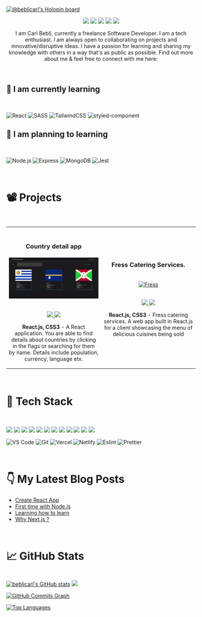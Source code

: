 <!--- ![alt text](https://github.com/beblicarl/beblicarl/blob/main/Github%20Cover.png?raw=true "Logo Title Text 1") -->
[![@beblicarl's Holopin board](https://holopin.me/beblicarl)](https://holopin.io/@beblicarl)

<p align="center">
<a href="https://twitter.com/CodesCarl"><img src="https://img.shields.io/badge/@CodesCarl-ffdd67?&style=for-the-badge&logo=twitter&logoColor=707070" height=25></a>
<a href="https://www.codewars.com/users/beblicarl"><img src="https://img.shields.io/badge/Codewars-ffdd67?style=for-the-badge&logo=Codewars&logoColor=707070" height=25></a>
<a href="mailto:beblicarl@email.com"><img src="https://img.shields.io/badge/beblicarl.cb@gmail.com-ffdd67?style=for-the-badge&logo=gmail&logoColor=707070" height=25></a>
<a href="https://www.linkedin.com/in/carl-bebli/"><img src="https://img.shields.io/badge/carl_bebli-ffdd67?style=for-the-badge&logo=linkedin&logoColor=707070" height=25></a>
<a href="https://dev.to/flt_s3nyo"><img src="https://img.shields.io/badge/Download_Resume-ffdd67?style=for-the-badge&logo=googledrive&logoColor=707070" height=25></a>
</p>

<p align="center">
   I am Carl Bebli, currently a freelance Software Developer. I am a tech enthusiast. I am always open to collaborating on projects and innovative/disruptive ideas. I have a passion for learning and sharing my knowledge with others in a way that's as public as possible. Find out more about me & feel free to connect with me here:
</p>

<br>
<!--What i am learning-->

## 🌱 I am currently learning

<br>

![React](https://img.shields.io/badge/-ReactJS-grey?&style=for-the-badge&logo=react&logoColor=61DAFB) ![SASS](https://img.shields.io/badge/Sass-CC6699?style=for-the-badge&logo=sass&logoColor=white) ![TailwindCSS](https://img.shields.io/badge/Tailwind-38B2AC?style=for-the-badge&logo=tailwind-css&logoColor=white)
![styled-component](https://img.shields.io/badge/styled--components-DB7093?style=for-the-badge&logo=styled-components&logoColor=white)

<!--What i am planning to learn -->

## 🏫 I am planning to learning

<br>

![Node.js](https://img.shields.io/badge/Node.js-339933?style=for-the-badge&logo=nodedotjs&logoColor=white) ![Express](https://img.shields.io/badge/Express.js-000000?style=for-the-badge&logo=express&logoColor=white) ![MongoDB](https://img.shields.io/badge/MongoDB-4EA94B?style=for-the-badge&logo=mongodb&logoColor=white) ![Jest](https://img.shields.io/badge/Jest-C21325?style=for-the-badge&logo=jest&logoColor=white)

<br>

<!--Project Section -->

# 📽️ Projects

<br>

<div style = "text-align : center">
<table>
<tr>
<td width="50%">
<br>

<h3 style= "text-align: center !important; margin-bottom : -14px" ;>Country detail app</h3>
<br>
<br>
<div style= "text-align : center" >  
<a href='https://country-switcher-app.netlify.app/'>
<img src="https://github.com/beblicarl/beblicarl/blob/main/ezgif.com-gif-maker.gif?raw=true" alt="Country detail app" height="auto" width="auto" />
</a>
<br>
<br>
<p>
<a href="https://github.com/beblicarl/country-switcher-app" target="_blank">
<img src="https://img.shields.io/badge/Code-lightgrey?style=for-the-badge&logo=github"/>
</a>  
<a href="hhttps://country-switcher-app.netlify.app/" target="_blank">
<img src="https://img.shields.io/badge/-website-green?style=for-the-badge&color=ffdd67"/>
</a>
</p>
<p><strong>React.js, CSS3</strong> - A  React application. You are able to find details about countries by clicking in the flags or searching for them by name. Details include population, currency, language etx.</p>
</div>

</td>
<td width="50%" >
<h3 style = "text-align : center !important">Fress Catering Services.</h3>
<br>
<div>  
<a href='#'>
<img src="https://github.com/beblicarl/beblicarl/blob/main/ezgif.com-gif-maker%20(1).gif?raw=true" alt="Fress" height="auto" width="auto" />
</a>
<br>
<br>
<p>
<a href="https://github.com/beblicarl/fress" target="_blank">
<img src="https://img.shields.io/badge/Code-lightgrey?style=for-the-badge&logo=github"/>
</a>  
<a href="https://fress-catering-services.netlify.app/" target="_blank">
<img src="https://img.shields.io/badge/-website-green?style=for-the-badge&color=ffdd67"/>
</a>
</p>
<p><strong>React.js, CSS3</strong> - Fress catering services. A web app built in React.js for a client showcasing the menu of delicious cuisines being sold</p>
</div>
</table>

</div>
<br>

<!--Technical Skills-->

# 💼 Tech Stack

<br>
<p >
<img src="https://img.shields.io/badge/HTML5-ffdd67?style=for-the-badge&logo=html5&logoColor=707070" height=25>
<img src="https://img.shields.io/badge/CSS3-ffdd67?style=for-the-badge&logo=css3&logoColor=707070" height=25>
<img src="https://img.shields.io/badge/JavaScript-ffdd67?style=for-the-badge&logo=javascript&logoColor=F7DF1E" height=25>
<img src="https://img.shields.io/badge/Node.js-ffdd67?style=for-the-badge&logo=nodedotjs&logoColor=707070" height=25>
<img src="https://img.shields.io/badge/React-ffdd67?style=for-the-badge&logo=react&logoColor=61DAFB" height=25>
<img src="https://img.shields.io/badge/Express.js-ffdd67?style=for-the-badge&logo=express&logoColor=707070" height=25>
<img src="https://img.shields.io/badge/MongoDB-ffdd67?style=for-the-badge&logo=mongodb&logoColor=707070" height=25>
<img src="https://img.shields.io/badge/Figma-ffdd67?style=for-the-badge&logo=figma&logoColor=707070" height=25>
<img src="https://img.shields.io/badge/firebase-ffdd67?style=for-the-badge&logo=firebase&logoColor=707070" height=25>
<img src="https://img.shields.io/badge/jQuery-ffdd67?style=for-the-badge&logo=jquery&logoColor=707070" height=25>
<img src="https://img.shields.io/badge/Visual_Studio-ffdd67?style=for-the-badge&logo=visual%20studio&logoColor=707070" height=25>
<img src="https://img.shields.io/badge/GIT-ffdd67?style=for-the-badge&logo=git&logoColor=707070" height=25>
</p>

![VS Code](https://img.shields.io/badge/-VSCode-007ACC?&style=for-the-badge&logo=visual-studio-code&logoColor=white) ![Git](https://img.shields.io/badge/-Git-F05032?&style=for-the-badge&logo=git&logoColor=white) ![Vercel](https://img.shields.io/badge/Vercel-000000?style=for-the-badge&logo=vercel&logoColor=white) ![Netlify](https://img.shields.io/badge/Netlify-00C7B7?style=for-the-badge&logo=netlify&logoColor=white) ![Eslint](https://img.shields.io/badge/eslint-3A33D1?style=for-the-badge&logo=eslint&logoColor=white) ![Prettier](https://img.shields.io/badge/prettier-1A2C34?style=for-the-badge&logo=prettier&logoColor=F7BA3E)

<br>

# 👇 My Latest Blog Posts

<!-- DEV.TO:START -->

- [Create React App ](https://dev.to/flt_s3nyo/create-react-app-ip9)
- [First time with Node.js](https://dev.to/flt_s3nyo/first-time-with-node-js-2b6l)
- [Learning how to learn](https://dev.to/flt_s3nyo/learning-how-to-learn-khc)
- [Why Next.js ?](https://dev.to/flt_s3nyo/why-nextjs--3pao)
<!-- DEV.T0:END -->
<br>
   <!--Hacktoberfest badges -->

  <!--Analytics & Data-->

# 📈 GitHub Stats

<br>
<a href="http://www.github.com/victoriacheng15"><img height="150em" src="https://github-readme-stats.vercel.app/api?username=beblicarl&show_icons=true&hide=&count_private=true&title_color=f97316&text_color=3382ed&icon_color=ffffff&bg_color=22272e&hide_border=true&show_icons=true" alt="beblicarl's GitHub stats" /></a> <a href="http://www.github.com/beblicarl"><img height="150em" src="https://github-readme-streak-stats.herokuapp.com/?user=beblicarl&stroke=3382ed&background=22272e&ring=f97316&fire=f97316&currStreakNum=3382ed&currStreakLabel=f97316&sideNums=3382ed&sideLabels=3382ed&dates=3382ed&hide_border=true" /></a>

<a href="http://www.github.com/beblicarl"><img height="250em" src="https://activity-graph.herokuapp.com/graph?username=beblicarl&bg_color=22272e&color=3382ed&line=ffffff&point=3382ed&area_color=22272e&area=true&hide_border=true&custom_title=GitHub%20Commits%20Graph" alt="GitHub Commits Graph" /></a>

<a href="https://github.com/beblicarl"><img src="https://github-readme-stats.vercel.app/api/top-langs/?username=beblicarl&langs_count=10&title_color=f97316&text_color=3382ed&icon_color=ffffff&bg_color=22272e&hide_border=true&locale=en&custom_title=Top%20%Languages" alt="Top Languages" /></a>
